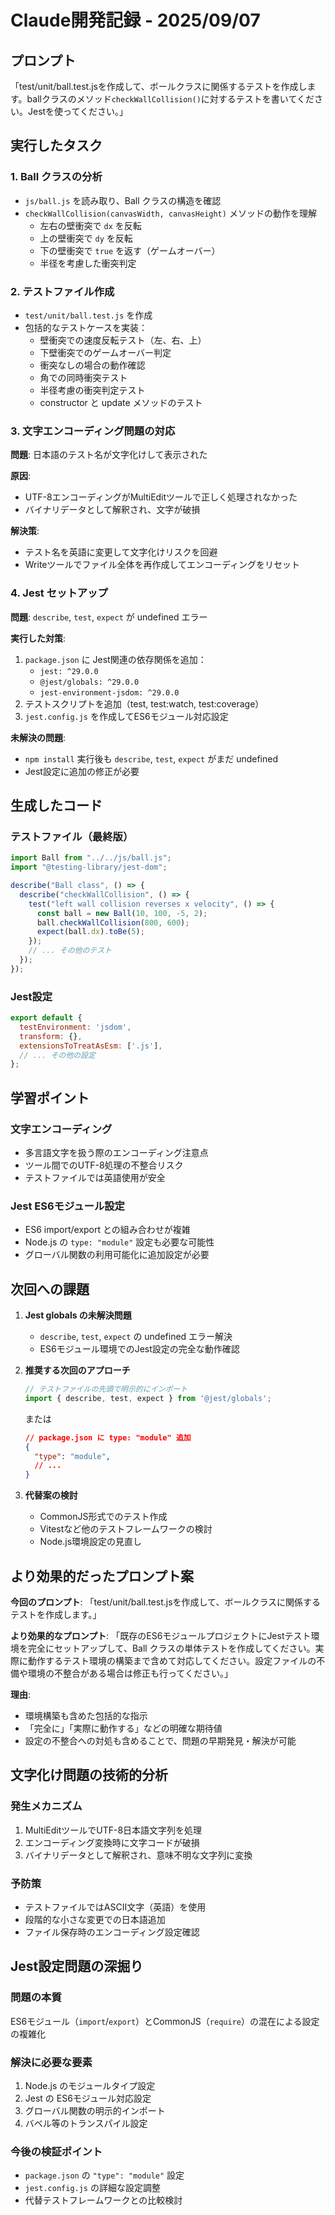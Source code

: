 # Claude開発記録 - 2025/09/07

## プロンプト
「test/unit/ball.test.jsを作成して、ボールクラスに関係するテストを作成します。ballクラスのメソッド`checkWallCollision()`に対するテストを書いてください。Jestを使ってください。」

## 実行したタスク

### 1. Ball クラスの分析
- `js/ball.js` を読み取り、Ball クラスの構造を確認
- `checkWallCollision(canvasWidth, canvasHeight)` メソッドの動作を理解
  - 左右の壁衝突で `dx` を反転
  - 上の壁衝突で `dy` を反転
  - 下の壁衝突で `true` を返す（ゲームオーバー）
  - 半径を考慮した衝突判定

### 2. テストファイル作成
- `test/unit/ball.test.js` を作成
- 包括的なテストケースを実装：
  - 壁衝突での速度反転テスト（左、右、上）
  - 下壁衝突でのゲームオーバー判定
  - 衝突なしの場合の動作確認
  - 角での同時衝突テスト
  - 半径考慮の衝突判定テスト
  - constructor と update メソッドのテスト

### 3. 文字エンコーディング問題の対応
**問題**: 日本語のテスト名が文字化けして表示された

**原因**:
- UTF-8エンコーディングがMultiEditツールで正しく処理されなかった
- バイナリデータとして解釈され、文字が破損

**解決策**:
- テスト名を英語に変更して文字化けリスクを回避
- Writeツールでファイル全体を再作成してエンコーディングをリセット

### 4. Jest セットアップ
**問題**: `describe`, `test`, `expect` が undefined エラー

**実行した対策**:
1. `package.json` に Jest関連の依存関係を追加：
   - `jest: ^29.0.0`
   - `@jest/globals: ^29.0.0`  
   - `jest-environment-jsdom: ^29.0.0`
2. テストスクリプトを追加（test, test:watch, test:coverage）
3. `jest.config.js` を作成してES6モジュール対応設定

**未解決の問題**:
- `npm install` 実行後も `describe`, `test`, `expect` がまだ undefined
- Jest設定に追加の修正が必要

## 生成したコード

### テストファイル（最終版）
```javascript
import Ball from "../../js/ball.js";
import "@testing-library/jest-dom";

describe("Ball class", () => {
  describe("checkWallCollision", () => {
    test("left wall collision reverses x velocity", () => {
      const ball = new Ball(10, 100, -5, 2);
      ball.checkWallCollision(800, 600);
      expect(ball.dx).toBe(5);
    });
    // ... その他のテスト
  });
});
```

### Jest設定
```javascript
export default {
  testEnvironment: 'jsdom',
  transform: {},
  extensionsToTreatAsEsm: ['.js'],
  // ... その他の設定
};
```

## 学習ポイント

### 文字エンコーディング
- 多言語文字を扱う際のエンコーディング注意点
- ツール間でのUTF-8処理の不整合リスク
- テストファイルでは英語使用が安全

### Jest ES6モジュール設定
- ES6 import/export との組み合わせが複雑
- Node.js の `type: "module"` 設定も必要な可能性
- グローバル関数の利用可能化に追加設定が必要

## 次回への課題

1. **Jest globals の未解決問題**
   - `describe`, `test`, `expect` の undefined エラー解決
   - ES6モジュール環境でのJest設定の完全な動作確認

2. **推奨する次回のアプローチ**
   ```javascript
   // テストファイルの先頭で明示的にインポート
   import { describe, test, expect } from '@jest/globals';
   ```
   または
   ```json
   // package.json に type: "module" 追加
   {
     "type": "module",
     // ...
   }
   ```

3. **代替案の検討**
   - CommonJS形式でのテスト作成
   - Vitestなど他のテストフレームワークの検討
   - Node.js環境設定の見直し

## より効果的だったプロンプト案

**今回のプロンプト**:
「test/unit/ball.test.jsを作成して、ボールクラスに関係するテストを作成します。」

**より効果的なプロンプト**:
「既存のES6モジュールプロジェクトにJestテスト環境を完全にセットアップして、Ball クラスの単体テストを作成してください。実際に動作するテスト環境の構築まで含めて対応してください。設定ファイルの不備や環境の不整合がある場合は修正も行ってください。」

**理由**: 
- 環境構築も含めた包括的な指示
- 「完全に」「実際に動作する」などの明確な期待値
- 設定の不整合への対処も含めることで、問題の早期発見・解決が可能

## 文字化け問題の技術的分析

### 発生メカニズム
1. MultiEditツールでUTF-8日本語文字列を処理
2. エンコーディング変換時に文字コードが破損
3. バイナリデータとして解釈され、意味不明な文字列に変換

### 予防策
- テストファイルではASCII文字（英語）を使用
- 段階的な小さな変更での日本語追加
- ファイル保存時のエンコーディング設定確認

## Jest設定問題の深掘り

### 問題の本質
ES6モジュール（`import`/`export`）とCommonJS（`require`）の混在による設定の複雑化

### 解決に必要な要素
1. Node.js のモジュールタイプ設定
2. Jest の ES6モジュール対応設定
3. グローバル関数の明示的インポート
4. バベル等のトランスパイル設定

### 今後の検証ポイント
- `package.json` の `"type": "module"` 設定
- `jest.config.js` の詳細な設定調整
- 代替テストフレームワークとの比較検討